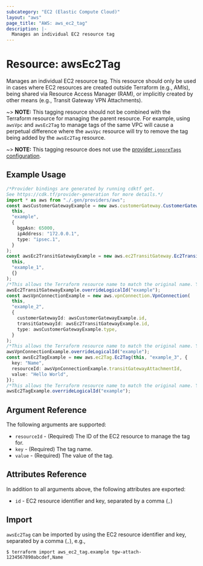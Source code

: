 ```yaml
---
subcategory: "EC2 (Elastic Compute Cloud)"
layout: "aws"
page_title: "AWS: aws_ec2_tag"
description: |-
  Manages an individual EC2 resource tag
---
```


# Resource: awsEc2Tag

Manages an individual EC2 resource tag. This resource should only be used in cases where EC2 resources are created outside Terraform (e.g., AMIs), being shared via Resource Access Manager (RAM), or implicitly created by other means (e.g., Transit Gateway VPN Attachments).

\~> **NOTE:** This tagging resource should not be combined with the Terraform resource for managing the parent resource. For example, using `awsVpc` and `awsEc2Tag` to manage tags of the same VPC will cause a perpetual difference where the `awsVpc` resource will try to remove the tag being added by the `awsEc2Tag` resource.

\~> **NOTE:** This tagging resource does not use the [provider `ignoreTags` configuration](/docs/providers/aws/index.html#ignore_tags).

## Example Usage

```typescript
/*Provider bindings are generated by running cdktf get.
See https://cdk.tf/provider-generation for more details.*/
import * as aws from "./.gen/providers/aws";
const awsCustomerGatewayExample = new aws.customerGateway.CustomerGateway(
  this,
  "example",
  {
    bgpAsn: 65000,
    ipAddress: "172.0.0.1",
    type: "ipsec.1",
  }
);
const awsEc2TransitGatewayExample = new aws.ec2TransitGateway.Ec2TransitGateway(
  this,
  "example_1",
  {}
);
/*This allows the Terraform resource name to match the original name. You can remove the call if you don't need them to match.*/
awsEc2TransitGatewayExample.overrideLogicalId("example");
const awsVpnConnectionExample = new aws.vpnConnection.VpnConnection(
  this,
  "example_2",
  {
    customerGatewayId: awsCustomerGatewayExample.id,
    transitGatewayId: awsEc2TransitGatewayExample.id,
    type: awsCustomerGatewayExample.type,
  }
);
/*This allows the Terraform resource name to match the original name. You can remove the call if you don't need them to match.*/
awsVpnConnectionExample.overrideLogicalId("example");
const awsEc2TagExample = new aws.ec2Tag.Ec2Tag(this, "example_3", {
  key: "Name",
  resourceId: awsVpnConnectionExample.transitGatewayAttachmentId,
  value: "Hello World",
});
/*This allows the Terraform resource name to match the original name. You can remove the call if you don't need them to match.*/
awsEc2TagExample.overrideLogicalId("example");

```

## Argument Reference

The following arguments are supported:

* `resourceId` - (Required) The ID of the EC2 resource to manage the tag for.
* `key` - (Required) The tag name.
* `value` - (Required) The value of the tag.

## Attributes Reference

In addition to all arguments above, the following attributes are exported:

* `id` - EC2 resource identifier and key, separated by a comma (`,`)

## Import

`awsEc2Tag` can be imported by using the EC2 resource identifier and key, separated by a comma (`,`), e.g.,

```console
$ terraform import aws_ec2_tag.example tgw-attach-1234567890abcdef,Name
```
